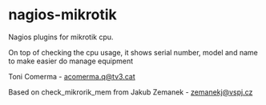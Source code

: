 # nagios-mikrotik
Nagios plugins for mikrotik cpu.

On top of checking the cpu usage, it shows serial number, model and name to make easier do manage equipment

Toni Comerma - acomerma.q@tv3.cat

Based on check_mikrorik_mem from Jakub Zemanek - zemanekj@vspj.cz